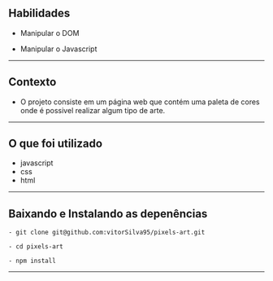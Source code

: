 ## Habilidades

- Manipular o DOM

- Manipular o Javascript

---

## Contexto

- O projeto consiste em um página web que contém uma paleta de cores onde é possivel realizar algum tipo de arte.
---

## O que foi utilizado

- javascript
- css
- html

---

## Baixando e Instalando as depenências
```
- git clone git@github.com:vitorSilva95/pixels-art.git
```
```
- cd pixels-art
```
```
- npm install
```
---
